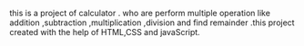 this is a project of  calculator . who are perform multiple operation like addition ,subtraction ,multiplication ,division and find remainder .this project created with the help of HTML,CSS and javaScript. 
